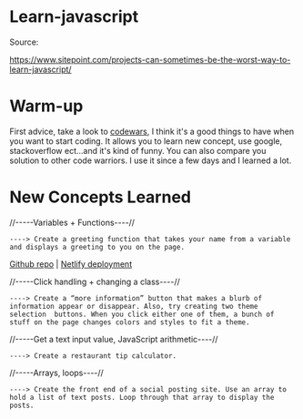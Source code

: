 # Learn-javascript

Source: 
    
  https://www.sitepoint.com/projects-can-sometimes-be-the-worst-way-to-learn-javascript/
  
# Warm-up

First advice, take a look to [codewars](http://www.codewars.com/), I think it's a good things to have when you want to start coding.
It allows you to learn new concept, use google, stackoverflow ect...and it's kind of funny. You can also compare you solution to other code warriors. I use it since a few days and I learned a lot.



# New Concepts Learned

//-----Variables + Functions----//

    ----> Create a greeting function that takes your name from a variable and displays a greeting to you on the page.
    
  [Github repo](/Cedric-Gourville/greeting) | [Netlify deployment](https://greetingshushis.netlify.com)
    
    
//-----Click handling + changing a class----//

    ----> Create a “more information” button that makes a blurb of information appear or disappear. Also, try creating two theme selection  buttons. When you click either one of them, a bunch of stuff on the page changes colors and styles to fit a theme.
    
//-----Get a text input value, JavaScript arithmetic----//

    ----> Create a restaurant tip calculator.
    
//-----Arrays, loops----//

    ----> Create the front end of a social posting site. Use an array to hold a list of text posts. Loop through that array to display the  posts.

